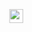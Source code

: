 <!--
   JSigmail.html
   
   Copyright 2021  <pi@raspberrypi>
   
   This program is free software; you can redistribute it and/or modify
   it under the terms of the GNU General Public License as published by
   the Free Software Foundation; either version 2 of the License, or
   (at your option) any later version.
   
   This program is distributed in the hope that it will be useful,
   but WITHOUT ANY WARRANTY; without even the implied warranty of
   MERCHANTABILITY or FITNESS FOR A PARTICULAR PURPOSE.  See the
   GNU General Public License for more details.
   
   You should have received a copy of the GNU General Public License
   along with this program; if not, write to the Free Software
   Foundation, Inc., 51 Franklin Street, Fifth Floor, Boston,
   MA 02110-1301, USA.
   
   
-->

<!DOCTYPE html PUBLIC "-//W3C//DTD XHTML 1.0 Strict//EN"
	"http://www.w3.org/TR/xhtml1/DTD/xhtml1-strict.dtd">
<html xmlns="	http://www.w3.org/1999/xhtml" 
      xml:lang=	"en" 
      lang=	"en">

<head>
	
<title>Email</title>

</head>

<body>

<a	 href=	"	 https://github-readme-stats.vercel.app/api?username=boulcair&show_icons=true" target="_blank" >
 <img	 style= "display: inline-block;"
	 height="25"
	 src=	"	 https://github-readme-stats.vercel.app/api?username=boulcair&show_icons=true
	        "/>

</a>
</body>
</html>
